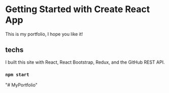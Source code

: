 # Getting Started with Create React App

This is my portfolio, I hope you like it!

## techs

I built this site with React, React Bootstrap, Redux, and the GitHub REST API.

### `npm start`

"# MyPortfolio" 
